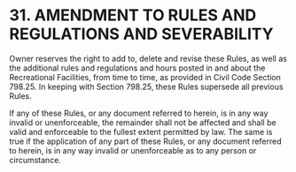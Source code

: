 # 31. AMENDMENT TO RULES AND REGULATIONS AND SEVERABILITY
Owner reserves the right to add to, delete and revise these Rules, as well as the
additional rules and regulations and hours posted in and about the Recreational
Facilities, from time to time, as provided in Civil Code Section 798.25. In keeping with
Section 798.25, these Rules supersede all previous Rules.

If any of these Rules, or any document referred to herein, is in any way invalid or
unenforceable, the remainder shall not be affected and shall be valid and enforceable to
the fullest extent permitted by law. The same is true if the application of any part of
these Rules, or any document referred to herein, is in any way invalid or unenforceable
as to any person or circumstance.

